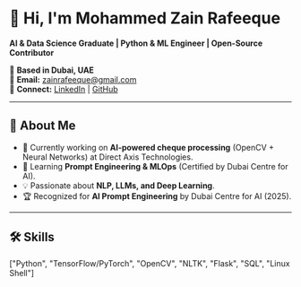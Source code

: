 
# 👋 Hi, I'm Mohammed Zain Rafeeque

**AI & Data Science Graduate | Python & ML Engineer | Open-Source Contributor**

📍 **Based in Dubai, UAE**  
📧 **Email:** [zainrafeeque@gmail.com](mailto:zainrafeeque@gmail.com)  
🔗 **Connect:** [LinkedIn](https://linkedin.com/in/zain-rafeeque/) | [GitHub](https://github.com/ZainRafeeque)

---

## 🚀 **About Me**
- 🔭 Currently working on **AI-powered cheque processing** (OpenCV + Neural Networks) at Direct Axis Technologies.
- 🌱 Learning **Prompt Engineering & MLOps** (Certified by Dubai Centre for AI).
- 💡 Passionate about **NLP, LLMs, and Deep Learning**.
- 🏆 Recognized for **AI Prompt Engineering** by Dubai Centre for AI (2025).

---

## 🛠 **Skills**

["Python", "TensorFlow/PyTorch", "OpenCV", "NLTK", "Flask", "SQL", "Linux Shell"]

<!--
**ZainRafeeque/Zainrafeeque** is a ✨ _special_ ✨ repository because its `README.md` (this file) appears on your GitHub profile.

Here are some ideas to get you started:

- 🔭 I’m currently working on ...
- 🌱 I’m currently learning ...
- 👯 I’m looking to collaborate on ...
- 🤔 I’m looking for help with ...
- 💬 Ask me about ...
- 📫 How to reach me: ...
- 😄 Pronouns: ...
- ⚡ Fun fact: ...
-->
